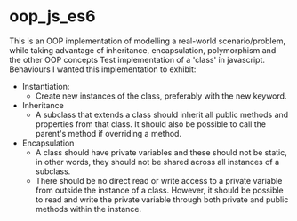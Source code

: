 # oop_js_es6
This is an OOP implementation of modelling a real-world scenario/problem, 
while taking advantage of inheritance, encapsulation, polymorphism and the other OOP concepts
Test implementation of a 'class' in javascript. Behaviours I wanted this implementation to exhibit:

* Instantiation:
    * Create new instances of the class, preferably with the new keyword.
* Inheritance
    * A subclass that extends a class should inherit all public methods and properties from that class. It should also be possible to call the parent's method if overriding a method.
* Encapsulation
    * A class should have private variables and these should not be static, in other words, they should not be shared across all instances of a subclass.
    * There should be no direct read or write access to a private variable from outside the instance of a class. However, it should be possible to read and write the private variable through both private and public methods within the instance.

